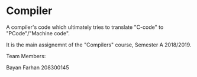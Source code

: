 # Compiler
A compiler's code which ultimately tries to translate "C-code" to "PCode"/"Machine code".

It is the main assignemnt of the "Compilers" course, Semester A 2018/2019.

Team Members:

Bayan Farhan    208300145
